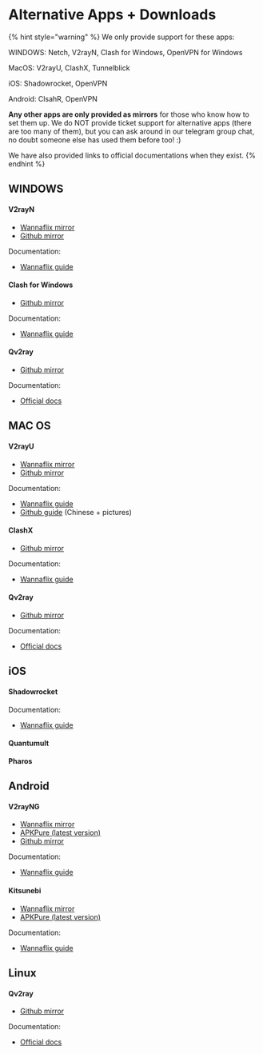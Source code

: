 # Alternative Apps + Downloads

{% hint style="warning" %}
We only provide support for these apps:

WINDOWS: Netch, V2rayN, Clash for Windows, OpenVPN for Windows

MacOS: V2rayU, ClashX, Tunnelblick

iOS: Shadowrocket, OpenVPN

Android: ClsahR, OpenVPN

**Any other apps are only provided as mirrors** for those who know how to set them up. We do NOT provide ticket support for alternative apps \(there are too many of them\), but you can ask around in our telegram group chat, no doubt someone else has used them before too! :\)

We have also provided links to official documentations when they exist.
{% endhint %}

## WINDOWS

#### V2rayN

* [Wannaflix mirror](https://wannaflix.net/dl.php?type=d&id=21)
* [Github mirror](https://github.com/2dust/v2rayN/releases/download/3.18/v2rayN-Core.zip)

Documentation:

* [Wannaflix guide](https://docs.wannaflix.com/home/windows/v2ray-shadowsocks/v2rayn-recommended)

#### Clash for Windows

* [Github mirror](https://github.com/Fndroid/clash_for_windows_pkg/releases)

Documentation:

* [Wannaflix guide](https://docs.wannaflix.com/home/windows/v2ray-shadowsocks/clash-for-windows)

#### Qv2ray

* [Github mirror](https://github.com/Qv2ray/Qv2ray/releases)

Documentation:

* [Official docs](https://qv2ray.github.io/en/getting-started/)

## MAC OS

#### V2rayU

* [Wannaflix mirror](https://wannaflix.com/dl.php?type=d&id=22)
* [Github mirror](https://github.com/yanue/V2rayU/releases)

Documentation:

* [Wannaflix guide](https://docs.wannaflix.com/home/mac-os/v2ray-shadowsocks/v2rayu)
* [Github guide](https://github.com/yanue/V2rayU/wiki/V2rayU%E4%BD%BF%E7%94%A8%E8%AF%B4%E6%98%8E) \(Chinese + pictures\)

#### ClashX

* [Github mirror](https://github.com/yichengchen/clashX/releases)

Documentation:

* [Wannaflix guide](https://docs.wannaflix.com/home/mac-os/v2ray-shadowsocks/clashx)

#### Qv2ray

* [Github mirror](https://github.com/Qv2ray/Qv2ray/releases)

Documentation:

* [Official docs](https://qv2ray.github.io/en/getting-started/)

## iOS

#### Shadowrocket

Documentation:

* [Wannaflix guide](https://docs.wannaflix.com/home/ios/v2ray-shadowsocks/shadowrocket)

#### Quantumult

**Pharos**

## **Android**

#### V2rayNG

* [Wannaflix mirror](https://wannaflix.com/dl.php?type=d&id=20)
* [APKPure \(latest version\)](https://apkpure.com/v2rayng/com.v2ray.ang)
* [Github mirror](https://github.com/2dust/v2rayNG/releases/tag/1.2.12)

Documentation:

* [Wannaflix guide](https://docs.wannaflix.com/home/android/v2ray-shadowsocks/v2rayng-recommended)

#### Kitsunebi

* [Wannaflix mirror](https://wannaflix.com/dl.php?type=d&id=19)
* [APKPure \(latest version\)](https://apkpure.com/kitsunebi/fun.kitsunebi.kitsunebi4android)

Documentation:

* [Wannaflix guide](https://docs.wannaflix.com/home/mac-os/v2ray-shadowsocks/clashx)

## Linux

#### Qv2ray

* [Github mirror](https://github.com/Qv2ray/Qv2ray/releases)

Documentation:

* [Official docs](https://qv2ray.github.io/en/getting-started/)



